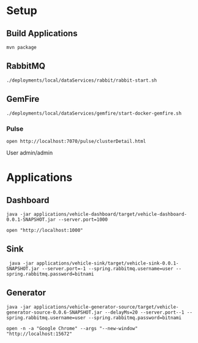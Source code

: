 # Setup 

## Build Applications

```shell
mvn package
```

## RabbitMQ

```shell
./deployments/local/dataServices/rabbit/rabbit-start.sh
```

## GemFire 

```shell
./deployments/local/dataServices/gemfire/start-docker-gemfire.sh
```

### Pulse

```shell
open http://localhost:7070/pulse/clusterDetail.html
````

User admin/admin

# Applications

## Dashboard

```shell script
java -jar applications/vehicle-dashboard/target/vehicle-dashboard-0.0.1-SNAPSHOT.jar --server.port=1000
```

```shell script
open "http://localhost:1000"
```


## Sink

```shell script
 java -jar applications/vehicle-sink/target/vehicle-sink-0.0.1-SNAPSHOT.jar --server.port=-1 --spring.rabbitmq.username=user --spring.rabbitmq.password=bitnami
```

## Generator

```shell script
java -jar applications/vehicle-generator-source/target/vehicle-generator-source-0.0.6-SNAPSHOT.jar --delayMs=20 --server.port--1 --spring.rabbitmq.username=user --spring.rabbitmq.password=bitnami

```

```shell
open -n -a "Google Chrome" --args "--new-window" "http://localhost:15672"
```
